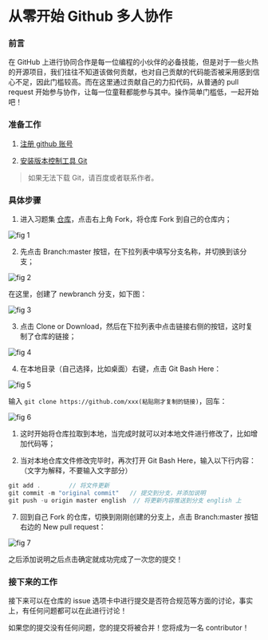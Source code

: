 # 从零开始 Github 多人协作

### 前言

在 GitHub 上进行协同合作是每一位编程的小伙伴的必备技能，但是对于一些火热的开源项目，我们往往不知道该做何贡献，也对自己贡献的代码能否被采用感到信心不足，因此门槛较高。而在这里通过贡献自己的力扣代码，从普通的 pull request 开始参与协作，让每一位童鞋都能参与其中。操作简单门槛低，一起开始吧！

### 准备工作

1. [注册 github 账号](https://github.com/)

2. [安装版本控制工具 Git](https://git-scm.com/)

> 如果无法下载 Git，请百度或者联系作者。

### 具体步骤

1. 进入习题集 [仓库](https://github.com/ML-ZimingMeng/LeetCode-Python3)，点击右上角 Fork，将仓库 Fork 到自己的仓库内；

![fig 1](https://i.loli.net/2020/03/01/UXNo8uv3VBnSqOz.png)

2. 先点击 Branch:master 按钮，在下拉列表中填写分支名称，并切换到该分支；

![fig 2](https://i.loli.net/2020/03/01/2gzZR4qeplMaGTJ.png)

在这里，创建了 newbranch 分支，如下图：

![fig 3](https://i.loli.net/2020/03/01/yq7CzYx8hdOuMfi.png)

3. 点击 Clone or Download，然后在下拉列表中点击链接右侧的按钮，这时复制了仓库的链接；
   
![fig 4](https://i.loli.net/2020/03/01/n53Q1AeWM6wuByI.png)

4. 在本地目录（自己选择，比如桌面）右键，点击 Git Bash Here：
   
![fig 5](https://i.loli.net/2020/03/01/z3CIZVyoSO14c5R.png)

输入 `git clone https://github.com/xxx(粘贴刚才复制的链接)`，回车：

![fig 6](https://i.loli.net/2020/03/01/8vSmycrT4h52E3B.png)

1. 这时开始将仓库拉取到本地，当完成时就可以对本地文件进行修改了，比如增加代码等；

2. 当对本地仓库文件修改完毕时，再次打开 Git Bash Here，输入以下行内容：（文字为解释，不要输入文字部分）

```c
git add .        // 将文件更新
git commit -m "original commit"   // 提交到分支，并添加说明
git push -u origin master english  // 将更新内容推送到分支 english 上
```

7. 回到自己 Fork 的仓库，切换到刚刚创建的分支上，点击 Branch:master 按钮右边的 New pull request：

![fig 7](https://i.loli.net/2020/03/01/LWef9CASuozI4Bx.png) 
 
之后添加说明之后点击确定就成功完成了一次您的提交！

### 接下来的工作

接下来可以在仓库的 issue 选项卡中进行提交是否符合规范等方面的讨论，事实上，有任何问题都可以在此进行讨论！

如果您的提交没有任何问题，您的提交将被合并！您将成为一名 contributor！